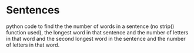 # Sentences
python code to find the the number of words in a sentence (no strip() function used), the longest word in that sentence and the number of letters in that word and the second longest word in the sentence and the number of letters in that word.
